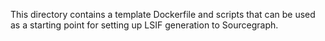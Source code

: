 This directory contains a template Dockerfile and scripts that can be used as a starting point for
setting up LSIF generation to Sourcegraph.
